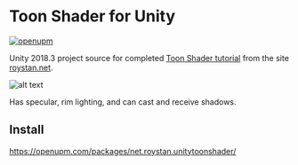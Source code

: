 # Toon Shader for Unity

[![openupm](https://img.shields.io/npm/v/net.roystan.unitytoonshader?label=openupm&registry_uri=https://package.openupm.com)](https://openupm.com/packages/net.roystan.unitytoonshader/)

Unity 2018.3 project source for completed [Toon Shader tutorial](https://roystan.net/articles/toon-shader.html) from the site [roystan.net](https://roystan.net/).

![alt text](https://i.imgur.com/0PbpWYg.png)

Has specular, rim lighting, and can cast and receive shadows.

## Install

https://openupm.com/packages/net.roystan.unitytoonshader/
